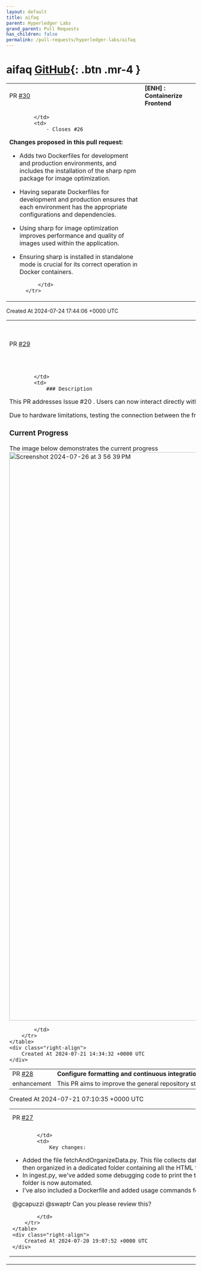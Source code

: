 ```yaml
---
layout: default
title: aifaq
parent: Hyperledger Labs
grand_parent: Pull Requests
has_children: false
permalink: /pull-requests/hyperledger-labs/aifaq
---
```


# aifaq <span class="fs-3 right-align">[GitHub](https://github.com/hyperledger-labs/aifaq){: .btn .mr-4 }</span>


<div>
    <table>
        <tr>
            <td>
                PR <a href="https://github.com/hyperledger-labs/aifaq/pull/30" class=".btn">#30</a>
            </td>
            <td>
                <b>
                    [ENH] : Containerize Frontend
                </b>
            </td>
        </tr>
        <tr>
            <td>
                
            </td>
            <td>
                - Closes #26
**Changes proposed in this pull request:** 
-  Adds two Dockerfiles for development and production environments, and includes the installation of the sharp npm package for image optimization.

- Having separate Dockerfiles for development and production ensures that each environment has the appropriate configurations and dependencies.

- Using sharp for image optimization improves performance and quality of images used within the application.

- Ensuring sharp is installed in standalone mode is crucial for its correct operation in Docker containers.

            </td>
        </tr>
    </table>
    <div class="right-align">
        Created At 2024-07-24 17:44:06 +0000 UTC
    </div>
</div>

<div>
    <table>
        <tr>
            <td>
                PR <a href="https://github.com/hyperledger-labs/aifaq/pull/29" class=".btn">#29</a>
            </td>
            <td>
                <b>
                    Issue #20: Connect API to the frontend of the application
                </b>
            </td>
        </tr>
        <tr>
            <td>
                
            </td>
            <td>
                ### Description
This PR addresses Issue #20 . Users can now interact directly with the frontend, receiving their typed messages in the chatbox.

Due to hardware limitations, testing the connection between the frontend and backend hasn't been performed. The relevant code is written but currently commented out.

### Current Progress
The image below demonstrates the current progress
<img width="1507" alt="Screenshot 2024-07-26 at 3 56 39 PM" src="https://github.com/user-attachments/assets/6ccebc1e-5d44-4216-88e4-56079480377e">

            </td>
        </tr>
    </table>
    <div class="right-align">
        Created At 2024-07-21 14:34:32 +0000 UTC
    </div>
</div>

<div>
    <table>
        <tr>
            <td>
                PR <a href="https://github.com/hyperledger-labs/aifaq/pull/28" class=".btn">#28</a>
            </td>
            <td>
                <b>
                    Configure formatting and continuous integration
                </b>
            </td>
        </tr>
        <tr>
            <td>
                <span class="chip">enhancement</span>
            </td>
            <td>
                This PR aims to improve the general repository structure with respect to CI workflows, formatting and linting and standard repository templates.
            </td>
        </tr>
    </table>
    <div class="right-align">
        Created At 2024-07-21 07:10:35 +0000 UTC
    </div>
</div>

<div>
    <table>
        <tr>
            <td>
                PR <a href="https://github.com/hyperledger-labs/aifaq/pull/27" class=".btn">#27</a>
            </td>
            <td>
                <b>
                    Automated the dowloading of ReadFromDocs procedure and Dockerized the current backend.
                </b>
            </td>
        </tr>
        <tr>
            <td>
                
            </td>
            <td>
                Key changes:
- Added the file fetchAndOrganizeData.py. This file collects data from all the links provided in config.yaml. The collected data is then organized in a dedicated folder containing all the HTML files gathered.
- In ingest.py, we've added some debugging code to print the total number of chunks. Additionally, the creation of the chromadb folder is now automated.
- I've also included a Dockerfile and added usage commands for both Docker and non-Docker environments.

@gcapuzzi @swaptr Can you please review this?

            </td>
        </tr>
    </table>
    <div class="right-align">
        Created At 2024-07-20 19:07:52 +0000 UTC
    </div>
</div>

